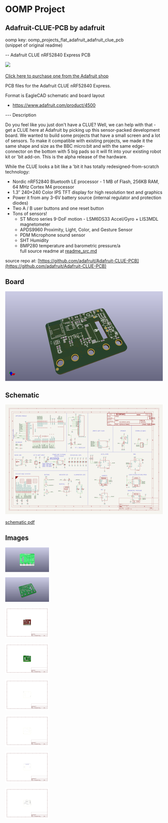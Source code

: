 # OOMP Project  
## Adafruit-CLUE-PCB  by adafruit  
  
oomp key: oomp_projects_flat_adafruit_adafruit_clue_pcb  
(snippet of original readme)  
  
-- Adafruit CLUE nRF52840 Express PCB  
  
<a href="http://www.adafruit.com/products/4500"><img src="assets/4500.jpg?raw=true" width="500px"><br/>  
Click here to purchase one from the Adafruit shop</a>  
  
PCB files for the Adafruit CLUE nRF52840 Express.   
  
Format is EagleCAD schematic and board layout  
* https://www.adafruit.com/product/4500  
  
--- Description  
  
Do you feel like you just don't have a CLUE? Well, we can help with that - get a CLUE here at Adafruit by picking up this sensor-packed development board. We wanted to build some projects that have a small screen and a lot of sensors. To make it compatible with existing projects, we made it the same shape and size as the BBC micro:bit and with the same edge-connector on the bottom with 5 big pads so it will fit into your existing robot kit or 'bit add-on. This is the alpha release of the hardware.  
  
While the CLUE looks a bit like a 'bit it has totally redesigned-from-scratch technology:  
  
* Nordic nRF52840 Bluetooth LE processor - 1 MB of Flash, 256KB RAM, 64 MHz Cortex M4 processor  
* 1.3″ 240×240 Color IPS TFT display for high resolution text and graphics  
* Power it from any 3-6V battery source (internal regulator and protection diodes)  
* Two A / B user buttons and one reset button  
* Tons of sensors!  
  * ST Micro series 9-DoF motion - LSM6DS33 Accel/Gyro + LIS3MDL magnetometer  
  * APDS9960 Proximity, Light, Color, and Gesture Sensor  
  * PDM Microphone sound sensor  
  * SHT Humidity  
  * BMP280 temperature and barometric pressure/a  
  full source readme at [readme_src.md](readme_src.md)  
  
source repo at: [https://github.com/adafruit/Adafruit-CLUE-PCB](https://github.com/adafruit/Adafruit-CLUE-PCB)  
## Board  
  
[![working_3d.png](working_3d_600.png)](working_3d.png)  
## Schematic  
  
[![working_schematic.png](working_schematic_600.png)](working_schematic.png)  
  
[schematic pdf](working_schematic.pdf)  
## Images  
  
[![working_3D_bottom.png](working_3D_bottom_140.png)](working_3D_bottom.png)  
  
[![working_3D_top.png](working_3D_top_140.png)](working_3D_top.png)  
  
[![working_assembly_page_01.png](working_assembly_page_01_140.png)](working_assembly_page_01.png)  
  
[![working_assembly_page_02.png](working_assembly_page_02_140.png)](working_assembly_page_02.png)  
  
[![working_assembly_page_03.png](working_assembly_page_03_140.png)](working_assembly_page_03.png)  
  
[![working_assembly_page_04.png](working_assembly_page_04_140.png)](working_assembly_page_04.png)  
  
[![working_assembly_page_05.png](working_assembly_page_05_140.png)](working_assembly_page_05.png)  
  
[![working_assembly_page_06.png](working_assembly_page_06_140.png)](working_assembly_page_06.png)  
